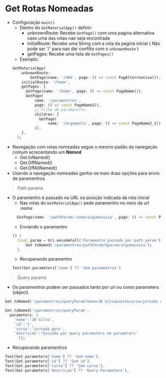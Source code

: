 # Get Rotas Nomeadas
- Configuração ```main()```
  - Dentro do ```GetMaterialApp()``` definir:
    - unknownRoute: Recebe ```GetPage()``` com uma pagina alternativa caso uma das rotas nao seja encontrada
    - initialRoute: Recebe uma String com a rota da pagina inicial ( Não pode ser '/' para nao dar conflito com o ```unknownRoute``` )
    - getPages: Recebe uma lista de ```GetPages()```
  - Exemplo:
  ```dart
  GetMaterialApp(
      unknownRoute:
          GetPage(name: '/404', page: () => const PagAlterrnativa()),
      initialRoute: '/home',
      getPages: [
        GetPage(name: '/home', page: () => const PageName()),
        GetPage(
            name: '/paramentros',
            page: () => const PageName2(),
            // Filho de paramentros
            children: [
              GetPage(
                  name: '/arguments', page: () => const PageName2_1()), // = '/paramentros/arguments'
            ]),
      ],
    );
  ```
- Navegação com rotas nomeadas segue o mesmo padão da navegação comum acrecentando um ***Named***
  - Get.toNamed()
  - Get.OffNamed()
  - Get.OffAllNamed()
- Usando a navegação nomeadas ganha-se mais duas opções para envio de paramentros
> Path params
- O paramentro é passado na URL na posição indicada da rota inicial
  - Nas rotas do ```GetMaterialApp()``` pede paramentro no meio da url *:nome*
  ```dart
    GetPage(name: '/pathParam/:nome/algumacoisa', page: () => const PathParamPage()),
  ```
  - Enviando o paramentro
  ```dart
  () {
    final param = Uri.encodeFull('Paramentro passado por path param');
        Get.toNamed('/paramentros/pathParam/$param/algumacoisa');
    },
  ```
  - Recuperando paramentro
  ```dart
  Text(Get.parameters['nome'] ?? 'Sem paramentros')
  ```
> Query params
- Os paramentros podem ser passados tanto por url ou como parameters (object)
```dart
Get.toNamed('/paramentros/queryParam?nome=JB Silva&id=1&curso=jornada getx&descricao=Enviado por query parameters na URL');
```
```dart
Get.toNamed('/paramentros/queryParam', 
  parameters: {
    'nome':'JB Silva',
    'id':'1',
    'curso':'jornada getx',
    'descricao':'Enviado por query parameters em parameters'
      });
```
- Recuperando paramentros
```dart
Text(Get.parameters['nome'] ?? 'Sem nome'),
Text(Get.parameters['id'] ?? 'Sem id'),
Text(Get.parameters['curso'] ?? 'Sem curso'),
Text(Get.parameters['descricao'] ?? 'Query Parameters'),
```
